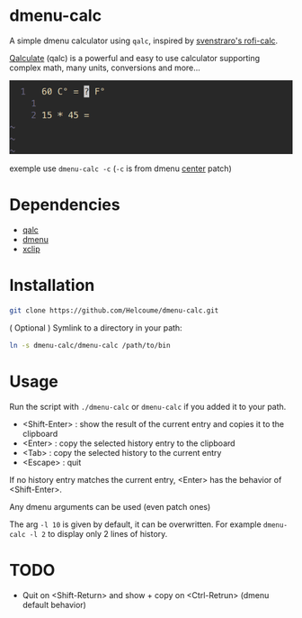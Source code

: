 # dmenu-calc
A simple dmenu calculator using `qalc`, inspired by [svenstraro's rofi-calc](https://github.com/svenstaro/rofi-calc).

[Qalculate](https://qalculate.github.io/) (qalc) is a powerful and easy to use calculator supporting complex math, many units, conversions and more...

![exemple](exemple.gif)

exemple use `dmenu-calc -c` (`-c` is from dmenu [center](https://tools.suckless.org/dmenu/patches/center/) patch) 

# Dependencies

- [qalc](https://github.com/Qalculate/libqalculate)
- [dmenu](https://tools.suckless.org/dmenu/)
- [xclip](https://github.com/astrand/xclip)

# Installation

```bash
git clone https://github.com/Helcoume/dmenu-calc.git
```
( Optional ) Symlink to a directory in your path:
```bash
ln -s dmenu-calc/dmenu-calc /path/to/bin 
```

# Usage

Run the script with `./dmenu-calc` or `dmenu-calc` if you added it to your path.

- \<Shift-Enter\> : show the result of the current entry and copies it to the clipboard
- \<Enter\>       : copy the selected history entry to the clipboard
- \<Tab\>         : copy the selected history to the current entry
- \<Escape\>      : quit 

If no history entry matches the current entry, \<Enter\> has the behavior of \<Shift-Enter\>.

Any dmenu arguments can be used (even patch ones)

The arg `-l 10` is given by default, it can be overwritten. For example `dmenu-calc -l 2` to display only 2 lines of history.

# TODO

- Quit on \<Shift-Return\> and show + copy on \<Ctrl-Retrun\> (dmenu default behavior)
